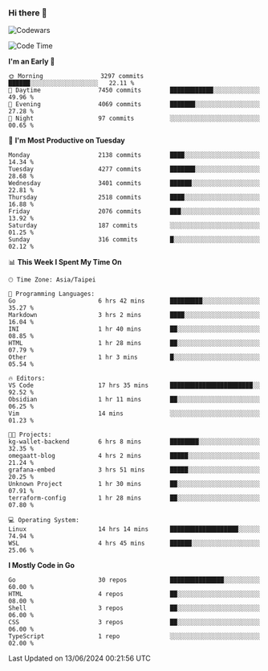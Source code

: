 ### Hi there 👋

![Codewars](https://www.codewars.com/users/omegaatt36/badges/small)

<!--START_SECTION:waka-->
![Code Time](http://img.shields.io/badge/Code%20Time-2%2C509%20hrs%205%20mins-blue)

**I'm an Early 🐤** 

```text
🌞 Morning                3297 commits        ██████░░░░░░░░░░░░░░░░░░░   22.11 % 
🌆 Daytime                7450 commits        ████████████░░░░░░░░░░░░░   49.96 % 
🌃 Evening                4069 commits        ███████░░░░░░░░░░░░░░░░░░   27.28 % 
🌙 Night                  97 commits          ░░░░░░░░░░░░░░░░░░░░░░░░░   00.65 % 
```
📅 **I'm Most Productive on Tuesday** 

```text
Monday                   2138 commits        ████░░░░░░░░░░░░░░░░░░░░░   14.34 % 
Tuesday                  4277 commits        ███████░░░░░░░░░░░░░░░░░░   28.68 % 
Wednesday                3401 commits        ██████░░░░░░░░░░░░░░░░░░░   22.81 % 
Thursday                 2518 commits        ████░░░░░░░░░░░░░░░░░░░░░   16.88 % 
Friday                   2076 commits        ███░░░░░░░░░░░░░░░░░░░░░░   13.92 % 
Saturday                 187 commits         ░░░░░░░░░░░░░░░░░░░░░░░░░   01.25 % 
Sunday                   316 commits         █░░░░░░░░░░░░░░░░░░░░░░░░   02.12 % 
```


📊 **This Week I Spent My Time On** 

```text
🕑︎ Time Zone: Asia/Taipei

💬 Programming Languages: 
Go                       6 hrs 42 mins       █████████░░░░░░░░░░░░░░░░   35.27 % 
Markdown                 3 hrs 2 mins        ████░░░░░░░░░░░░░░░░░░░░░   16.04 % 
INI                      1 hr 40 mins        ██░░░░░░░░░░░░░░░░░░░░░░░   08.85 % 
HTML                     1 hr 28 mins        ██░░░░░░░░░░░░░░░░░░░░░░░   07.79 % 
Other                    1 hr 3 mins         █░░░░░░░░░░░░░░░░░░░░░░░░   05.54 % 

🔥 Editors: 
VS Code                  17 hrs 35 mins      ███████████████████████░░   92.52 % 
Obsidian                 1 hr 11 mins        ██░░░░░░░░░░░░░░░░░░░░░░░   06.25 % 
Vim                      14 mins             ░░░░░░░░░░░░░░░░░░░░░░░░░   01.23 % 

🐱‍💻 Projects: 
kg-wallet-backend        6 hrs 8 mins        ████████░░░░░░░░░░░░░░░░░   32.35 % 
omegaatt-blog            4 hrs 2 mins        █████░░░░░░░░░░░░░░░░░░░░   21.24 % 
grafana-embed            3 hrs 51 mins       █████░░░░░░░░░░░░░░░░░░░░   20.25 % 
Unknown Project          1 hr 30 mins        ██░░░░░░░░░░░░░░░░░░░░░░░   07.91 % 
terraform-config         1 hr 28 mins        ██░░░░░░░░░░░░░░░░░░░░░░░   07.80 % 

💻 Operating System: 
Linux                    14 hrs 14 mins      ███████████████████░░░░░░   74.94 % 
WSL                      4 hrs 45 mins       ██████░░░░░░░░░░░░░░░░░░░   25.06 % 
```

**I Mostly Code in Go** 

```text
Go                       30 repos            ███████████████░░░░░░░░░░   60.00 % 
HTML                     4 repos             ██░░░░░░░░░░░░░░░░░░░░░░░   08.00 % 
Shell                    3 repos             ██░░░░░░░░░░░░░░░░░░░░░░░   06.00 % 
CSS                      3 repos             ██░░░░░░░░░░░░░░░░░░░░░░░   06.00 % 
TypeScript               1 repo              ░░░░░░░░░░░░░░░░░░░░░░░░░   02.00 % 
```




 Last Updated on 13/06/2024 00:21:56 UTC
<!--END_SECTION:waka-->

<!--
**omegaatt36/omegaatt36** is a ✨ _special_ ✨ repository because its `README.md` (this file) appears on your GitHub profile.

Here are some ideas to get you started:

- 🔭 I’m currently working on ...
- 🌱 I’m currently learning ...
- 👯 I’m looking to collaborate on ...
- 🤔 I’m looking for help with ...
- 💬 Ask me about ...
- 📫 How to reach me: ...
- 😄 Pronouns: ...
- ⚡ Fun fact: ...
-->
